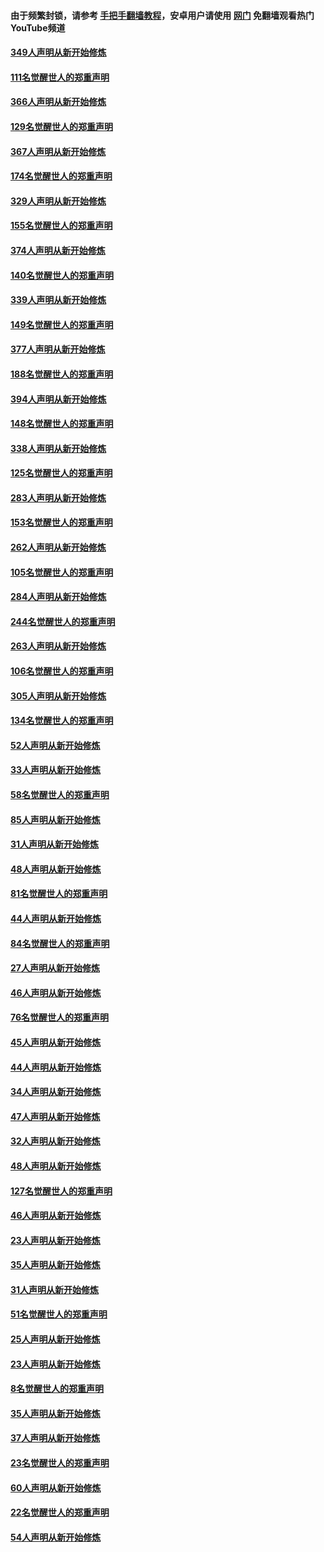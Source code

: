 #### 由于频繁封锁，请参考 [手把手翻墙教程](https://github.com/gfw-breaker/guides/wiki/)，安卓用户请使用 [网门](https://github.com/gfw-breaker/nogfw/blob/master/dl.md?t=06181500) 免翻墙观看热门YouTube频道 

#### [349人声明从新开始修炼](../pages/91/426969.md?t=06181500) 

#### [111名觉醒世人的郑重声明](../pages/91/426968.md?t=06181500) 

#### [366人声明从新开始修炼](../pages/91/426737.md?t=06181500) 

#### [129名觉醒世人的郑重声明](../pages/91/426736.md?t=06181500) 

#### [367人声明从新开始修炼](../pages/91/426421.md?t=06181500) 

#### [174名觉醒世人的郑重声明](../pages/91/426420.md?t=06181500) 

#### [329人声明从新开始修炼](../pages/91/426139.md?t=06181500) 

#### [155名觉醒世人的郑重声明](../pages/91/426138.md?t=06181500) 

#### [374人声明从新开始修炼](../pages/91/425811.md?t=06181500) 

#### [140名觉醒世人的郑重声明](../pages/91/425810.md?t=06181500) 

#### [339人声明从新开始修炼](../pages/91/425690.md?t=06181500) 

#### [149名觉醒世人的郑重声明](../pages/91/425689.md?t=06181500) 

#### [377人声明从新开始修炼](../pages/91/424867.md?t=06181500) 

#### [188名觉醒世人的郑重声明](../pages/91/424866.md?t=06181500) 

#### [394人声明从新开始修炼](../pages/91/423914.md?t=06181500) 

#### [148名觉醒世人的郑重声明](../pages/91/423913.md?t=06181500) 

#### [338人声明从新开始修炼](../pages/91/423540.md?t=06181500) 

#### [125名觉醒世人的郑重声明](../pages/91/423539.md?t=06181500) 

#### [283人声明从新开始修炼](../pages/91/423296.md?t=06181500) 

#### [153名觉醒世人的郑重声明](../pages/91/423295.md?t=06181500) 

#### [262人声明从新开始修炼](../pages/91/423004.md?t=06181500) 

#### [105名觉醒世人的郑重声明](../pages/91/423003.md?t=06181500) 

#### [284人声明从新开始修炼](../pages/91/422707.md?t=06181500) 

#### [244名觉醒世人的郑重声明](../pages/91/422706.md?t=06181500) 

#### [263人声明从新开始修炼](../pages/91/422553.md?t=06181500) 

#### [106名觉醒世人的郑重声明](../pages/91/422552.md?t=06181500) 

#### [305人声明从新开始修炼](../pages/91/422153.md?t=06181500) 

#### [134名觉醒世人的郑重声明](../pages/91/422152.md?t=06181500) 

#### [52人声明从新开始修炼](../pages/91/421846.md?t=06181500) 

#### [33人声明从新开始修炼](../pages/91/421804.md?t=06181500) 

#### [58名觉醒世人的郑重声明](../pages/91/421845.md?t=06181500) 

#### [85人声明从新开始修炼](../pages/91/421769.md?t=06181500) 

#### [31人声明从新开始修炼](../pages/91/421763.md?t=06181500) 

#### [48人声明从新开始修炼](../pages/91/421605.md?t=06181500) 

#### [81名觉醒世人的郑重声明](../pages/91/421656.md?t=06181500) 

#### [44人声明从新开始修炼](../pages/91/421544.md?t=06181500) 

#### [84名觉醒世人的郑重声明](../pages/91/421543.md?t=06181500) 

#### [27人声明从新开始修炼](../pages/91/421465.md?t=06181500) 

#### [46人声明从新开始修炼](../pages/91/421454.md?t=06181500) 

#### [76名觉醒世人的郑重声明](../pages/91/421453.md?t=06181500) 

#### [45人声明从新开始修炼](../pages/91/421452.md?t=06181500) 

#### [44人声明从新开始修炼](../pages/91/421422.md?t=06181500) 

#### [34人声明从新开始修炼](../pages/91/421322.md?t=06181500) 

#### [47人声明从新开始修炼](../pages/91/421264.md?t=06181500) 

#### [32人声明从新开始修炼](../pages/91/421225.md?t=06181500) 

#### [48人声明从新开始修炼](../pages/91/421202.md?t=06181500) 

#### [127名觉醒世人的郑重声明](../pages/91/421224.md?t=06181500) 

#### [46人声明从新开始修炼](../pages/91/421203.md?t=06181500) 

#### [23人声明从新开始修炼](../pages/91/421138.md?t=06181500) 

#### [35人声明从新开始修炼](../pages/91/421122.md?t=06181500) 

#### [31人声明从新开始修炼](../pages/91/421081.md?t=06181500) 

#### [51名觉醒世人的郑重声明](../pages/91/421080.md?t=06181500) 

#### [25人声明从新开始修炼](../pages/91/421020.md?t=06181500) 

#### [23人声明从新开始修炼](../pages/91/420884.md?t=06181500) 

#### [8名觉醒世人的郑重声明](../pages/91/420883.md?t=06181500) 

#### [35人声明从新开始修炼](../pages/91/420809.md?t=06181500) 

#### [37人声明从新开始修炼](../pages/91/420766.md?t=06181500) 

#### [23名觉醒世人的郑重声明](../pages/91/420765.md?t=06181500) 

#### [60人声明从新开始修炼](../pages/91/420727.md?t=06181500) 

#### [22名觉醒世人的郑重声明](../pages/91/420726.md?t=06181500) 

#### [54人声明从新开始修炼](../pages/91/420529.md?t=06181500) 

